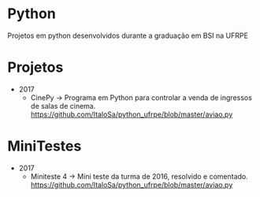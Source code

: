 # Python
Projetos em python desenvolvidos durante a graduação em BSI na UFRPE

# Projetos
- 2017
  - CinePy ->  Programa em Python para controlar a venda de ingressos de salas de cinema.
  https://github.com/ItaloSa/python_ufrpe/blob/master/aviao.py

# MiniTestes
- 2017
  - Miniteste 4 -> Mini teste da turma de 2016, resolvido e comentado.
   https://github.com/ItaloSa/python_ufrpe/blob/master/aviao.py
